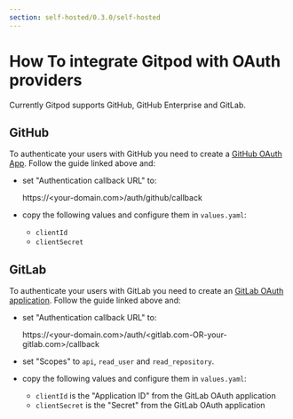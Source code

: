 ```yaml
---
section: self-hosted/0.3.0/self-hosted
---
```


# How To integrate Gitpod with OAuth providers

Currently Gitpod supports GitHub, GitHub Enterprise and GitLab.

## GitHub

To authenticate your users with GitHub you need to create a [GitHub OAuth App](https://developer.github.com/apps/building-oauth-apps/creating-an-oauth-app/).
Follow the guide linked above and:

- set "Authentication callback URL" to:


    https://<your-domain.com>/auth/github/callback

- copy the following values and configure them in `values.yaml`:
  - `clientId`
  - `clientSecret`

## GitLab

To authenticate your users with GitLab you need to create an [GitLab OAuth application](https://docs.gitlab.com/ee/integration/oauth_provider.html).
Follow the guide linked above and:

- set "Authentication callback URL" to:


    https://<your-domain.com>/auth/<gitlab.com-OR-your-gitlab.com>/callback

- set "Scopes" to `api`, `read_user` and `read_repository`.
- copy the following values and configure them in `values.yaml`:
  - `clientId` is the "Application ID" from the GitLab OAuth application
  - `clientSecret` is the "Secret" from the GitLab OAuth application
